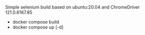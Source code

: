 Simple selenium build based on ubuntu:20.04 and ChromeDriver 121.0.6167.85


- docker compose build
- docker compose up [-d]
